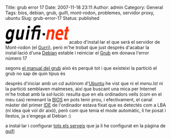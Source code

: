 Title: grub error 17
Date: 2007-11-18 23:11
Author: admin
Category: General
Tags: bios, debian, grub, guifi, mont-rodon, problemes, servidor proxy, ubuntu
Slug: grub-error-17
Status: published

<img src="./wp-content/uploads/2007/10/logo-guifi.png" data-align="right" alt="logo guifi" />acabo d'instal·lar el que serà el servidor de Mont-rodon (el <a href="http://guifi.net/ca/guifi/device/6748" target="_blank" rel="noopener">Gurri</a>), però m'he trobat que just després d'acabar la instal·lació d'una <a href="http://www.debian.org" target="_blank" rel="noopener">Debian</a> estable i reiniciar el <a href="http://www.gnu.org/software/grub" target="_blank" rel="noopener">Grub</a> em donava l'error número 17

segons <a href="http://www.gnu.org/software/grub/manual/grub.html" target="_blank" rel="noopener">el manual del grub</a> això és perquè tot i que existeixi la partició el grub no sap de quin tipus és

després d'iniciar amb un cd autònom d'<a href="http://www.ubuntu.com" target="_blank" rel="noopener">Ubuntu</a> he vist que ni el *menu.lst* ni la partició semblaven malmeses, així que buscant una mica per Internet m'he trobat amb la sol·lució: resulta que en els ordinadors vells (com en el meu cas) remenant la <a href="http://ca.wikipedia.org/wiki/BIOS" target="_blank" rel="noopener">BIOS</a> en pots tenir prou, i efectivament, el canal màster del primer <a href="http://en.wikipedia.org/wiki/Integrated_Drive_Electronics" target="_blank" rel="noopener">IDE</a> de l'ordinador estava fixat que es detectés com a LBA (ni idea què vol dir això), però com que tenia el mode automàtic, li he posat i llestos, ja s'engega al Debian :)

a instal·lar i configurar <a href="http://guifi.net/ca/guifi/device/6748/view/services" target="_blank" rel="noopener">tots els serveis</a> que ja li he configurat en la pàgina de <a href="http://guifi.net" target="_blank" rel="noopener">guifi</a>
